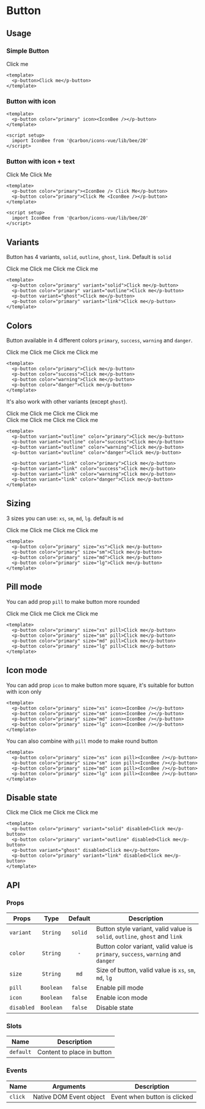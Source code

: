 <script setup>
  import pButton from './Button.vue'
  import IconBee from '@carbon/icons-vue/lib/bee/20'
</script>

# Button

## Usage

### Simple Button

<preview>
  <p-button>Click me</p-button>
</preview>

```vue
<template>
  <p-button>Click me</p-button>
</template>
```

### Button with icon

<preview>
  <p-button color="primary" icon><IconBee /></p-button>
</preview>

```vue
<template>
  <p-button color="primary" icon><IconBee /></p-button>
</template>

<script setup>
  import IconBee from '@carbon/icons-vue/lib/bee/20'
</script>
```

### Button with icon + text

<preview class="flex-col items-center space-gap-3 md:flex-row">
  <p-button color="primary"><IconBee /> Click Me</p-button>
  <p-button color="primary">Click Me <IconBee /></p-button>
</preview>

```vue
<template>
  <p-button color="primary"><IconBee /> Click Me</p-button>
  <p-button color="primary">Click Me <IconBee /></p-button>
</template>

<script setup>
  import IconBee from '@carbon/icons-vue/lib/bee/20'
</script>
```

## Variants

Button has 4 variants, `solid`, `outline`, `ghost`, `link`. Default is `solid`

<preview>
  <div class="grid grid-cols-2 gap-3 lg:grid-cols-4">
    <p-button color="primary" variant="solid">Click me</p-button>
    <p-button color="primary" variant="outline">Click me</p-button>
    <p-button variant="ghost">Click me</p-button>
    <p-button color="primary" variant="link">Click me</p-button>
  </div>
</preview>

```vue
<template>
  <p-button color="primary" variant="solid">Click me</p-button>
  <p-button color="primary" variant="outline">Click me</p-button>
  <p-button variant="ghost">Click me</p-button>
  <p-button color="primary" variant="link">Click me</p-button>
</template>
```

## Colors

Button available in 4 different colors `primary`, `success`, `warning` and `danger`.

<preview>
  <div class="grid grid-cols-2 gap-3 md:grid-cols-3 lg:grid-cols-4">
    <p-button color="primary">Click me</p-button>
    <p-button color="success">Click me</p-button>
    <p-button color="warning">Click me</p-button>
    <p-button color="danger">Click me</p-button>
  </div>
</preview>

```vue
<template>
  <p-button color="primary">Click me</p-button>
  <p-button color="success">Click me</p-button>
  <p-button color="warning">Click me</p-button>
  <p-button color="danger">Click me</p-button>
</template>
```

It's also work with other variants (except `ghost`).

<preview label="outline variant">
  <div class="grid grid-cols-2 gap-3 md:grid-cols-3 lg:grid-cols-4">
    <p-button variant="outline" color="primary">Click me</p-button>
    <p-button variant="outline" color="success">Click me</p-button>
    <p-button variant="outline" color="warning">Click me</p-button>
    <p-button variant="outline" color="danger">Click me</p-button>
  </div>
</preview>

<preview label="link variant">
  <div class="grid grid-cols-2 gap-3 md:grid-cols-3 lg:grid-cols-4">
    <p-button variant="link" color="primary">Click me</p-button>
    <p-button variant="link" color="success">Click me</p-button>
    <p-button variant="link" color="warning">Click me</p-button>
    <p-button variant="link" color="danger">Click me</p-button>
  </div>
</preview>

```vue
<template>
  <p-button variant="outline" color="primary">Click me</p-button>
  <p-button variant="outline" color="success">Click me</p-button>
  <p-button variant="outline" color="warning">Click me</p-button>
  <p-button variant="outline" color="danger">Click me</p-button>

  <p-button variant="link" color="primary">Click me</p-button>
  <p-button variant="link" color="success">Click me</p-button>
  <p-button variant="link" color="warning">Click me</p-button>
  <p-button variant="link" color="danger">Click me</p-button>
</template>
```

## Sizing

3 sizes you can use: `xs`, `sm`, `md`, `lg`. default is `md`

<preview class="flex-col items-center gap-3 md:flex-row">
  <p-button color="primary" size="xs">Click me</p-button>
  <p-button color="primary" size="sm">Click me</p-button>
  <p-button color="primary" size="md">Click me</p-button>
  <p-button color="primary" size="lg">Click me</p-button>
</preview>

```vue
<template>
  <p-button color="primary" size="xs">Click me</p-button>
  <p-button color="primary" size="sm">Click me</p-button>
  <p-button color="primary" size="md">Click me</p-button>
  <p-button color="primary" size="lg">Click me</p-button>
</template>
```

## Pill mode

You can add prop `pill` to make button more rounded

<preview class="flex-col items-center gap-3 md:flex-row">
  <p-button color="primary" size="xs" pill>Click me</p-button>
  <p-button color="primary" size="sm" pill>Click me</p-button>
  <p-button color="primary" size="md" pill>Click me</p-button>
  <p-button color="primary" size="lg" pill>Click me</p-button>
</preview>

```vue
<template>
  <p-button color="primary" size="xs" pill>Click me</p-button>
  <p-button color="primary" size="sm" pill>Click me</p-button>
  <p-button color="primary" size="md" pill>Click me</p-button>
  <p-button color="primary" size="lg" pill>Click me</p-button>
</template>
```

## Icon mode

You can add prop `icon` to make button more square, it's suitable for button with icon only

<preview class="items-center gap-3">
  <p-button color="primary" size="xs" icon><IconBee /></p-button>
  <p-button color="primary" size="sm" icon><IconBee /></p-button>
  <p-button color="primary" size="md" icon><IconBee /></p-button>
  <p-button color="primary" size="lg" icon><IconBee /></p-button>
</preview>

```vue
<template>
  <p-button color="primary" size="xs" icon><IconBee /></p-button>
  <p-button color="primary" size="sm" icon><IconBee /></p-button>
  <p-button color="primary" size="md" icon><IconBee /></p-button>
  <p-button color="primary" size="lg" icon><IconBee /></p-button>
</template>
```

You can also combine with `pill` mode to make round button

<preview class="items-center gap-3">
  <p-button color="primary" size="xs" icon pill><IconBee /></p-button>
  <p-button color="primary" size="sm" icon pill><IconBee /></p-button>
  <p-button color="primary" size="md" icon pill><IconBee /></p-button>
  <p-button color="primary" size="lg" icon pill><IconBee /></p-button>
</preview>

```vue
<template>
  <p-button color="primary" size="xs" icon pill><IconBee /></p-button>
  <p-button color="primary" size="sm" icon pill><IconBee /></p-button>
  <p-button color="primary" size="md" icon pill><IconBee /></p-button>
  <p-button color="primary" size="lg" icon pill><IconBee /></p-button>
</template>
```

## Disable state

<preview label="link variant">
  <div class="grid grid-cols-2 gap-3 lg:grid-cols-4">
    <p-button color="primary" variant="solid" disabled>Click me</p-button>
    <p-button color="primary" variant="outline" disabled>Click me</p-button>
    <p-button variant="ghost" disabled>Click me</p-button>
    <p-button color="primary" variant="link" disabled>Click me</p-button>
  </div>
</preview>

```vue
<template>
  <p-button color="primary" variant="solid" disabled>Click me</p-button>
  <p-button color="primary" variant="outline" disabled>Click me</p-button>
  <p-button variant="ghost" disabled>Click me</p-button>
  <p-button color="primary" variant="link" disabled>Click me</p-button>
</template>
```

## API

### Props

| Props      |   Type    |  Default  | Description                                                                                                 |
|------------|:---------:|:---------:|-------------------------------------------------------------------------------------------------------------|
| `variant`  | `String`  |  `solid`  | Button style variant, valid value is `solid`, `outline`, `ghost` and `link`                                    |
| `color`    | `String`  | `-`       | Button color variant, valid value is `primary`, `success`, `warning` and `danger` |
| `size`     | `String`  |   `md`    | Size of button, valid value is `xs`, `sm`, `md`, `lg`                                                             |
| `pill`     | `Boolean` |  `false`  | Enable pill mode                                                                                            |
| `icon`     | `Boolean` |  `false`  | Enable icon mode                                                                                            |
| `disabled` | `Boolean` |  `false`  | Disable state                                                                                               |

### Slots

| Name      | Description                |
|-----------|----------------------------|
| `default` | Content to place in button |

### Events

| Name    | Arguments               | Description                  |
|---------|-------------------------|------------------------------|
| `click` | Native DOM Event object | Event when button is clicked |

